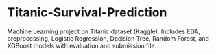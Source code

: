 # Titanic-Survival-Prediction
Machine Learning project on Titanic dataset (Kaggle). Includes EDA, preprocessing, Logistic Regression, Decision Tree, Random Forest, and XGBoost models with evaluation and submission file.
